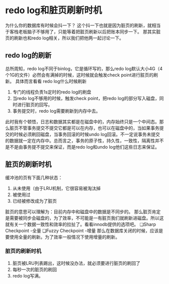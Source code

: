 # redo log和脏页刷新时机

为什么你的数据库有时候会抖一下？
这个抖一下也就是因为脏页的刷新，就相当于客栈老板脑子不够用了，只能等着把脏页刷新以后把账本同步一下。
那其实脏页的刷新也和redo log相关，所以我们把他两一起讨论一下。

## redo log的刷新
总所周知，redo log不同于binlog，它是循环写的，那么redo log默认大小4G（4个1G的文件）必然会有满掉的时候，这时候就会触发check point进行脏页的刷新。
具体而言看看 redo log什么时候刷新

1. 专门的线程负责1s定时的redo log的刷盘
2. 当redo log不够用的时候，触发check point，把redo log的部分写入磁盘，同时进行脏页的回写。
3. 事务提交时，redo log需要刷新到内存中去。

此时我有个顿悟，日志和数据其实都是在磁盘中的，内存始终只是一个中间态。那么脏页不管事务提交不提交它都是可以在内存，也可以在磁盘中的，当如果事务提交的时候必须刷回磁盘，当事务回滚的时候undo log回滚。不一定说事务未提交的数据就一定在内存中。总而言之，事务的原子性，持久性，一致性，隔离性并不是不是由事务提不提交来保证，而是redo log和undo log他们这些日志来保证。

## 脏页的刷新时机
缓冲池的页有下面几种状态：
1. 从未使用（由于LRU机制，它很容易被淘汰掉
2. 被使用过
3. 已经被修改成为了脏页

脏页的意思可以理解为：目前内存中和磁盘中的数据是不同步的。
那么脏页肯定是需要被同步会磁盘的，为了效率，不可能是一有脏页我们就刷新进磁盘。所以这就有关一个数据一致性和效率的拉扯了。看看innodb提供的选项吧。
❑Sharp Checkpoint -全量
❑Fuzzy Checkpoint -增量
那么在数据库关闭的时候，应该是要使用全量的刷新。为了效率一般情况下使用增量的刷新。

### 脏页的刷新时机
1. 脏页被LRU列表踢出，这时候没办法，就必须要进行脏页的刷回了
2. 每秒一次的脏页的刷回
3. redo log写满。